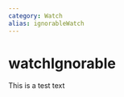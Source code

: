 ```yaml
---
category: Watch
alias: ignorableWatch
---
```


# watchIgnorable

<!-- TODO: write how to make -->

This is a test text
